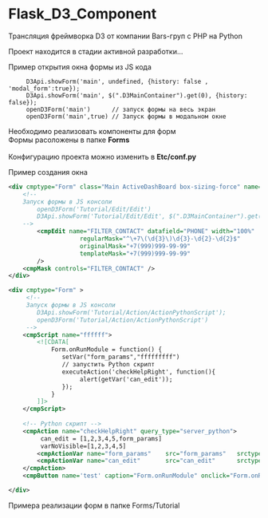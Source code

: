 # Flask_D3_Component
Трансляция фреймворка D3 от компании Bars-груп  с PHP на Python

Проект находится в стадии активной разработки...

Пример открытия  окна формы  из JS кода
```
     D3Api.showForm('main', undefined, {history: false , 'modal_form':true});
     D3Api.showForm('main', $(".D3MainContainer").get(0), {history: false});
     openD3Form('main')      // запуск формы на весь экран
     openD3Form('main',true) // Запуск формы в модальном окне
```
Необходимо реализовать компоненты для форм
<br/> Формы  расоложены в папке **Forms**      
<br/>Конфигурацию проекта можно изменить в **Etc/conf.py**

Пример создания окна  
```xml
<div cmptype="Form" class="Main ActiveDashBoard box-sizing-force" name="MAINFORM" title="Тестовое окно" >
    <!--
    Запуск формы в JS консоли
        openD3Form('Tutorial/Edit/Edit')
        D3Api.showForm('Tutorial/Edit/Edit', $(".D3MainContainer").get(0), {history: false});
    -->
        <cmpEdit name="FILTER_CONTACT" datafield="PHONE" width="100%"
                    regularMask="^\+7\(\d{3}\)\d{3}-\d{2}-\d{2}$"
                    originalMask="+7(999)999-99-99"
                    templateMask="+7(999)999-99-99"
        />
    <cmpMask controls="FILTER_CONTACT" />
</div>
```

```xml
<div cmptype="Form" >
     <!--
     Запуск формы в JS консоли
        D3Api.showForm('Tutorial/Action/ActionPythonScript');
        openD3Form('Tutorial/Action/ActionPythonScript')
     -->
    <cmpScript name="ffffff">
        <![CDATA[
            Form.onRunModule = function() {
               setVar("form_params","fffffffff")
               // запустить Python скрипт
               executeAction('checkHelpRight', function(){
                    alert(getVar('can_edit'));
               });
            }
        ]]>
    </cmpScript>
    
    <!-- Python скрипт -->
    <cmpAction name="checkHelpRight" query_type="server_python">
         can_edit = [1,2,3,4,5,form_params]
         varNoVisible=[1,2,3,4,5]
        <cmpActionVar name="form_params"    src="form_params"   srctype="var"/>
        <cmpActionVar name="can_edit"       src="can_edit"      srctype="var" put=""/>
    </cmpAction>
    <cmpButton name='test' caption="Form.onRunModule" onclick="Form.onRunModule()" />

</div>

```
Примера реализации форм в папке  Forms/Tutorial


